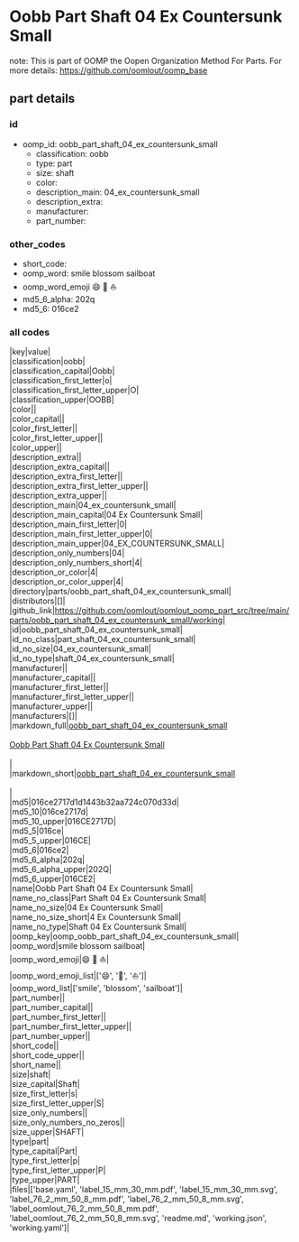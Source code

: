 # Oobb Part Shaft 04 Ex Countersunk Small  

note: This is part of OOMP the Oopen Organization Method For Parts. For more details: https://github.com/oomlout/oomp_base

##  part details





### id
* oomp_id: oobb_part_shaft_04_ex_countersunk_small
  * classification: oobb
  * type: part
  * size: shaft
  * color: 
  * description_main: 04_ex_countersunk_small
  * description_extra: 
  * manufacturer: 
  * part_number: 

### other_codes
* short_code: 
* oomp_word: smile blossom sailboat
* oomp_word_emoji :smile: :blossom: :sailboat:
* md5_6_alpha: 202q
* md5_6: 016ce2

### all codes 
|key|value|  
|classification|oobb|  
|classification_capital|Oobb|  
|classification_first_letter|o|  
|classification_first_letter_upper|O|  
|classification_upper|OOBB|  
|color||  
|color_capital||  
|color_first_letter||  
|color_first_letter_upper||  
|color_upper||  
|description_extra||  
|description_extra_capital||  
|description_extra_first_letter||  
|description_extra_first_letter_upper||  
|description_extra_upper||  
|description_main|04_ex_countersunk_small|  
|description_main_capital|04 Ex Countersunk Small|  
|description_main_first_letter|0|  
|description_main_first_letter_upper|0|  
|description_main_upper|04_EX_COUNTERSUNK_SMALL|  
|description_only_numbers|04|  
|description_only_numbers_short|4|  
|description_or_color|4|  
|description_or_color_upper|4|  
|directory|parts/oobb_part_shaft_04_ex_countersunk_small|  
|distributors|[]|  
|github_link|https://github.com/oomlout/oomlout_oomp_part_src/tree/main/parts/oobb_part_shaft_04_ex_countersunk_small/working|  
|id|oobb_part_shaft_04_ex_countersunk_small|  
|id_no_class|part_shaft_04_ex_countersunk_small|  
|id_no_size|04_ex_countersunk_small|  
|id_no_type|shaft_04_ex_countersunk_small|  
|manufacturer||  
|manufacturer_capital||  
|manufacturer_first_letter||  
|manufacturer_first_letter_upper||  
|manufacturer_upper||  
|manufacturers|[]|  
|markdown_full|[oobb_part_shaft_04_ex_countersunk_small](https://github.com/oomlout/oomlout_oomp_part_src/tree/main/parts/oobb_part_shaft_04_ex_countersunk_small/working)<br>[](https://github.com/oomlout/oomlout_oomp_part_src/tree/main/parts/oobb_part_shaft_04_ex_countersunk_small/working)<br>[Oobb Part Shaft 04 Ex Countersunk Small](https://github.com/oomlout/oomlout_oomp_part_src/tree/main/parts/oobb_part_shaft_04_ex_countersunk_small/working)<br><br>|  
|markdown_short|[oobb_part_shaft_04_ex_countersunk_small](https://github.com/oomlout/oomlout_oomp_part_src/tree/main/parts/oobb_part_shaft_04_ex_countersunk_small/working)<br><br>|  
|md5|016ce2717d1d1443b32aa724c070d33d|  
|md5_10|016ce2717d|  
|md5_10_upper|016CE2717D|  
|md5_5|016ce|  
|md5_5_upper|016CE|  
|md5_6|016ce2|  
|md5_6_alpha|202q|  
|md5_6_alpha_upper|202Q|  
|md5_6_upper|016CE2|  
|name|Oobb Part Shaft 04 Ex Countersunk Small|  
|name_no_class|Part Shaft 04 Ex Countersunk Small|  
|name_no_size|04 Ex Countersunk Small|  
|name_no_size_short|4 Ex Countersunk Small|  
|name_no_type|Shaft 04 Ex Countersunk Small|  
|oomp_key|oomp_oobb_part_shaft_04_ex_countersunk_small|  
|oomp_word|smile blossom sailboat|  
|oomp_word_emoji|:smile: :blossom: :sailboat:|  
|oomp_word_emoji_list|[':smile:', ':blossom:', ':sailboat:']|  
|oomp_word_list|['smile', 'blossom', 'sailboat']|  
|part_number||  
|part_number_capital||  
|part_number_first_letter||  
|part_number_first_letter_upper||  
|part_number_upper||  
|short_code||  
|short_code_upper||  
|short_name||  
|size|shaft|  
|size_capital|Shaft|  
|size_first_letter|s|  
|size_first_letter_upper|S|  
|size_only_numbers||  
|size_only_numbers_no_zeros||  
|size_upper|SHAFT|  
|type|part|  
|type_capital|Part|  
|type_first_letter|p|  
|type_first_letter_upper|P|  
|type_upper|PART|  
|files|['base.yaml', 'label_15_mm_30_mm.pdf', 'label_15_mm_30_mm.svg', 'label_76_2_mm_50_8_mm.pdf', 'label_76_2_mm_50_8_mm.svg', 'label_oomlout_76_2_mm_50_8_mm.pdf', 'label_oomlout_76_2_mm_50_8_mm.svg', 'readme.md', 'working.json', 'working.yaml']|  
